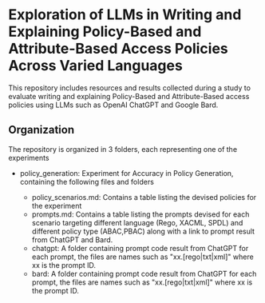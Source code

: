 # Exploration of LLMs in Writing and Explaining Policy-Based and Attribute-Based Access Policies Across Varied Languages

This repository includes resources and results collected during a study to evaluate writing and explaining Policy-Based and Attribute-Based access policies using LLMs such as OpenAI ChatGPT and Google Bard.

## Organization

The repository is organized in 3 folders, each representing one of the experiments

- policy_generation: Experiment for Accuracy in Policy Generation, containing the following files and folders
  
  - policy_scenarios.md: Contains a table listing the devised policies for the experiment
  - prompts.md: Contains a table listing the prompts devised for each scenario targeting different language (Rego, XACML, SPDL) and different policy type (ABAC,PBAC) along with a link to prompt result from ChatGPT and Bard.
  - chatgpt: A folder containing prompt code result from ChatGPT for each prompt, the files are names such as "xx.[rego|txt|xml]" where xx is the prompt ID.
  - bard: A folder containing prompt code result from ChatGPT for each prompt, the files are names such as "xx.[rego|txt|xml]" where xx is the prompt ID.
